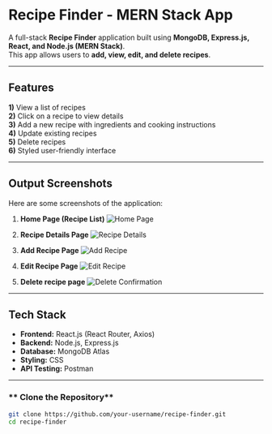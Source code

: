 # Recipe Finder - MERN Stack App

A full-stack **Recipe Finder** application built using **MongoDB, Express.js, React, and Node.js (MERN Stack)**.  
This app allows users to **add, view, edit, and delete recipes**. 

---

## Features
**1)** View a list of recipes  
**2)** Click on a recipe to view details  
**3)** Add a new recipe with ingredients and cooking instructions  
**4)** Update existing recipes  
**5)** Delete recipes  
**6)** Styled user-friendly interface  

---

## Output Screenshots

Here are some screenshots of the application:

1. **Home Page (Recipe List)**
   ![Home Page](./screenshots/homepage.png)

2. **Recipe Details Page**
   ![Recipe Details](./screenshots/recipe_details.png)

3. **Add Recipe Page**
   ![Add Recipe](./screenshots/add_recipe.png)

4. **Edit Recipe Page**
   ![Edit Recipe](./screenshots/edit_recipe.png)

5. **Delete recipe page**
   ![Delete Confirmation](./screenshots/delete_recipe.png)



---

## Tech Stack

- **Frontend:** React.js (React Router, Axios)
- **Backend:** Node.js, Express.js
- **Database:** MongoDB Atlas
- **Styling:** CSS
- **API Testing:** Postman

---

### ** Clone the Repository**
```sh
git clone https://github.com/your-username/recipe-finder.git
cd recipe-finder
